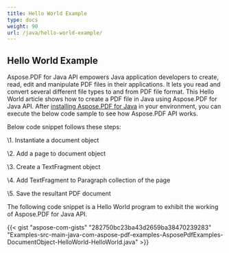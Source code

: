 ```yaml
---
title: Hello World Example
type: docs
weight: 90
url: /java/hello-world-example/
---
```


## **Hello World Example**
Aspose.PDF for Java API empowers Java application developers to create, read, edit and manipulate PDF files in their applications. It lets you read and convert several different file types to and from PDF file format. This Hello World article shows how to create a PDF file in Java using Aspose.PDF for Java API. After [installing Aspose.PDF for Java](/pdf/java/installation/) in your environment, you can execute the below code sample to see how Aspose.PDF API works.

Below code snippet follows these steps:

\1. Instantiate a document object

\2. Add a page to document object

\3. Create a TextFragment object

\4. Add TextFragment to Paragraph collection of the page

\5. Save the resultant PDF document

The following code snippet is a Hello World program to exhibit the working of Aspose.PDF for Java API.

{{< gist "aspose-com-gists" "282750bc23ba43d2659ba38470239283" "Examples-src-main-java-com-aspose-pdf-examples-AsposePdfExamples-DocumentObject-HelloWorld-HelloWorld.java" >}}
